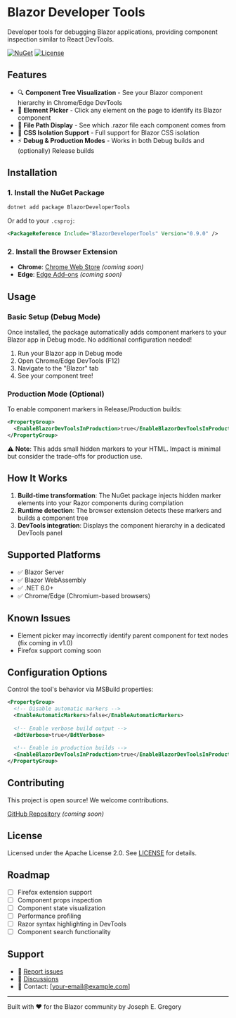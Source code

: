 ﻿# Blazor Developer Tools

Developer tools for debugging Blazor applications, providing component inspection similar to React DevTools.

[![NuGet](https://img.shields.io/nuget/v/BlazorDeveloperTools.svg)](https://www.nuget.org/packages/BlazorDeveloperTools/)
[![License](https://img.shields.io/badge/License-Apache%202.0-blue.svg)](LICENSE)

## Features

- 🔍 **Component Tree Visualization** - See your Blazor component hierarchy in Chrome/Edge DevTools
- 🎯 **Element Picker** - Click any element on the page to identify its Blazor component
- 📁 **File Path Display** - See which .razor file each component comes from
- 🎨 **CSS Isolation Support** - Full support for Blazor CSS isolation
- ⚡ **Debug & Production Modes** - Works in both Debug builds and (optionally) Release builds

## Installation

### 1. Install the NuGet Package

```bash
dotnet add package BlazorDeveloperTools
```

Or add to your `.csproj`:

```xml
<PackageReference Include="BlazorDeveloperTools" Version="0.9.0" />
```

### 2. Install the Browser Extension

- **Chrome**: [Chrome Web Store](#) *(coming soon)*
- **Edge**: [Edge Add-ons](#) *(coming soon)*

## Usage

### Basic Setup (Debug Mode)

Once installed, the package automatically adds component markers to your Blazor app in Debug mode. No additional configuration needed!

1. Run your Blazor app in Debug mode
2. Open Chrome/Edge DevTools (F12)
3. Navigate to the "Blazor" tab
4. See your component tree!

### Production Mode (Optional)

To enable component markers in Release/Production builds:

```xml
<PropertyGroup>
  <EnableBlazorDevToolsInProduction>true</EnableBlazorDevToolsInProduction>
</PropertyGroup>
```

⚠️ **Note**: This adds small hidden markers to your HTML. Impact is minimal but consider the trade-offs for production use.

## How It Works

1. **Build-time transformation**: The NuGet package injects hidden marker elements into your Razor components during compilation
2. **Runtime detection**: The browser extension detects these markers and builds a component tree
3. **DevTools integration**: Displays the component hierarchy in a dedicated DevTools panel

## Supported Platforms

- ✅ Blazor Server
- ✅ Blazor WebAssembly
- ✅ .NET 6.0+
- ✅ Chrome/Edge (Chromium-based browsers)

## Known Issues

- Element picker may incorrectly identify parent component for text nodes (fix coming in v1.0)
- Firefox support coming soon

## Configuration Options

Control the tool's behavior via MSBuild properties:

```xml
<PropertyGroup>
  <!-- Disable automatic markers -->
  <EnableAutomaticMarkers>false</EnableAutomaticMarkers>
  
  <!-- Enable verbose build output -->
  <BdtVerbose>true</BdtVerbose>
  
  <!-- Enable in production builds -->
  <EnableBlazorDevToolsInProduction>true</EnableBlazorDevToolsInProduction>
</PropertyGroup>
```

## Contributing

This project is open source! We welcome contributions.

[GitHub Repository](#) *(coming soon)*

## License

Licensed under the Apache License 2.0. See [LICENSE](LICENSE) for details.

## Roadmap

- [ ] Firefox extension support
- [ ] Component props inspection
- [ ] Component state visualization
- [ ] Performance profiling
- [ ] Razor syntax highlighting in DevTools
- [ ] Component search functionality

## Support

- 🐛 [Report issues](#)
- 💬 [Discussions](#)
- 📧 Contact: [your-email@example.com]

---

Built with ❤️ for the Blazor community by Joseph E. Gregory